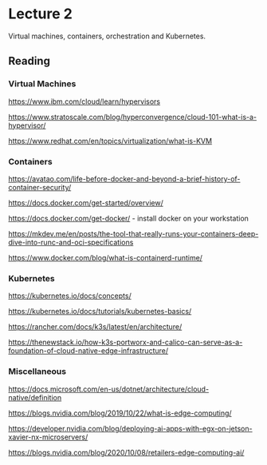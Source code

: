# Lecture 2
Virtual machines, containers, orchestration and Kubernetes.

## Reading

### Virtual Machines

https://www.ibm.com/cloud/learn/hypervisors

https://www.stratoscale.com/blog/hyperconvergence/cloud-101-what-is-a-hypervisor/

https://www.redhat.com/en/topics/virtualization/what-is-KVM


### Containers

https://avatao.com/life-before-docker-and-beyond-a-brief-history-of-container-security/

https://docs.docker.com/get-started/overview/

https://docs.docker.com/get-docker/ - install docker on your workstation

https://mkdev.me/en/posts/the-tool-that-really-runs-your-containers-deep-dive-into-runc-and-oci-specifications

https://www.docker.com/blog/what-is-containerd-runtime/


### Kubernetes

https://kubernetes.io/docs/concepts/

https://kubernetes.io/docs/tutorials/kubernetes-basics/

https://rancher.com/docs/k3s/latest/en/architecture/

https://thenewstack.io/how-k3s-portworx-and-calico-can-serve-as-a-foundation-of-cloud-native-edge-infrastructure/

### Miscellaneous

https://docs.microsoft.com/en-us/dotnet/architecture/cloud-native/definition

https://blogs.nvidia.com/blog/2019/10/22/what-is-edge-computing/

https://developer.nvidia.com/blog/deploying-ai-apps-with-egx-on-jetson-xavier-nx-microservers/

https://blogs.nvidia.com/blog/2020/10/08/retailers-edge-computing-ai/


